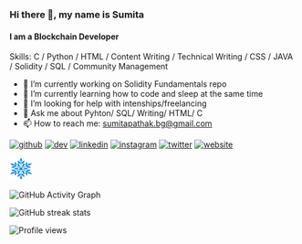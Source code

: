 ### Hi there 👋, my name is Sumita
#### I am a Blockchain Developer




Skills: C / Python / HTML / Content Writing / Technical Writing / CSS / JAVA / Solidity / SQL / Community Management

- 🔭 I’m currently working on Solidity Fundamentals repo 
- 🌱 I’m currently learning how to code and sleep at the same time
- 🤔 I’m looking for help with intenships/freelancing 
- 💬 Ask me about Pyhton/ SQL/ Writing/ HTML/ C 
- 📫 How to reach me: sumitapathak.bg@gmail.com 


[<img src='https://cdn.jsdelivr.net/npm/simple-icons@3.0.1/icons/github.svg' alt='github' height='40'>](https://github.com/SumiTechTo)  [<img src='https://cdn.jsdelivr.net/npm/simple-icons@3.0.1/icons/hashnode.svg' alt='dev' height='40'>](https://modmoneymindset.hashnode.dev/)  [<img src='https://cdn.jsdelivr.net/npm/simple-icons@3.0.1/icons/linkedin.svg' alt='linkedin' height='40'>](https://www.linkedin.com/in/sumita-pathak-91699a215/)  [<img src='https://cdn.jsdelivr.net/npm/simple-icons@3.0.1/icons/instagram.svg' alt='instagram' height='40'>](https://www.instagram.com/httpsumita/)  [<img src='https://cdn.jsdelivr.net/npm/simple-icons@3.0.1/icons/twitter.svg' alt='twitter' height='40'>](https://twitter.com/SumitaPathak1)  [<img src='https://cdn.jsdelivr.net/npm/simple-icons@3.0.1/icons/icloud.svg' alt='website' height='40'>](https://sumitechto.github.io/CV/)  

<a href='https://archiveprogram.github.com/'><img src='https://raw.githubusercontent.com/acervenky/animated-github-badges/master/assets/acbadge.gif' width='40' height='40'></a> 

![GitHub Activity Graph](https://activity-graph.herokuapp.com/graph?username=SumiTechTo)  

![GitHub streak stats](https://streak-stats.demolab.com/?user=SumiTechTo)  

![Profile views](https://gpvc.arturio.dev/SumiTechTo)  
